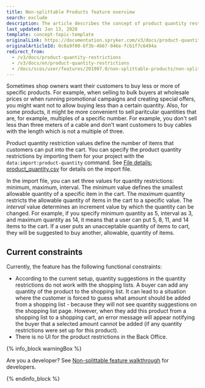 ```yaml
---
title: Non-splittable Products feature overview
search: exclude
description: The article describes the concept of product quantity restrictions-  its types and how they can be imported
last_updated: Jan 13, 2020
template: concept-topic-template
originalLink: https://documentation.spryker.com/v3/docs/product-quantity-restrictions
originalArticleId: 0c0a9f00-bf3b-4667-946e-fcb1f7c6494a
redirect_from:
  - /v3/docs/product-quantity-restrictions
  - /v3/docs/en/product-quantity-restrictions
  - /docs/scos/user/features/201907.0/non-splittable-products/non-splittable-products-feature-overview.html
---
```



Sometimes shop owners want their customers to buy less or more of specific products. For example, when selling to bulk buyers at wholesale prices or when running promotional campaigns and creating special offers, you might want not to allow buying less than a certain quantity. Also, for some products, it might be more convenient to sell paritcular quantities that are, for example, multiples of a specific number. For example, you don't sell less than three meters of a cable and don't want customers to buy cables with the length which is not a multiple of three.

Product quantity restriction values define the number of items that customers can put into the cart. You can specify the product quantity restrictions by importing them for your project with the `data:import:product-quantity` command. See [File details: product_quantity.csv](/docs/scos/dev/data-import/{{page.version}}/data-import-categories/merchandising-setup/product-merchandising/file-details-product-quantity.csv.html) for details on the import file.

In the import file, you can set three values for quantity restrictions: minimum, maximum, interval.
The *minimum* value defines the smallest allowable quantity of a specific item in the cart. The *maximum* quantity restricts the allowable quantity of items in the cart to a specific value. The *interval* value determines an increment value by which the quantity can be changed. For example, if you specify minimum quantity as 5, interval as 3, and maximum quantity as 14, it means that a user can put 5, 8, 11, and 14 items to the cart. If a user puts an unacceptable quantity of items to cart, they will be suggested to buy another, allowable, quantity of items.

## Current constraints
Currently, the feature has the following functional constraints:
* According to the current setup, quantity suggestions in the quantity restrictions do not work with the shopping lists. A buyer can add any quantity of the product to the shopping list. It can lead to a situation where the customer is forced to guess what amount should be added from a shopping list - because they will not see quantity suggestions on the shopping list page. However, when they add this product from a shopping list to a shopping cart, an error message will appear notifying the buyer that a selected amount cannot be added (if any quantity restrictions were set up for this product).
* There is no UI for the product restrictions in the Back Office.

{% info_block warningBox %}

Are you a developer? See [Non-splittable feature walkthrough](/docs/scos/dev/feature-walkthroughs/{{page.version}}/non-splittable-products-feature-walkthrough.html) for developers.

{% endinfo_block %}

